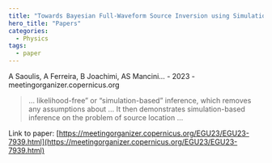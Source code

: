 ```yaml
---
title: "Towards Bayesian Full-Waveform Source Inversion using Simulation-Based Inference"
hero_title: "Papers"
categories:
  - Physics
tags:
  - paper
---
```

A Saoulis, A Ferreira, B Joachimi, AS Mancini… - 2023 - meetingorganizer.copernicus.org



>… likelihood-free” or “simulation-based” inference, which removes any assumptions about … It then demonstrates simulation-based inference on the problem of source location …

Link to paper: [https://meetingorganizer.copernicus.org/EGU23/EGU23-7939.html](https://meetingorganizer.copernicus.org/EGU23/EGU23-7939.html)
